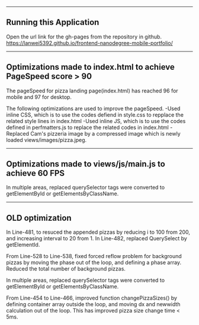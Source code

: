 ------------------------
Running this Application
------------------------

Open the url link for the gh-pages from the repository in github. https://lanwei5392.github.io/frontend-nanodegree-mobile-portfolio/

-----------------------------------------------------------------
Optimizations made to index.html to achieve PageSpeed score > 90
-----------------------------------------------------------------

The pageSpeed for pizza landing page(index.html) has reached 96 for mobile and 97 for desktop. 

The following optimizations are used to improve the pageSpeed.
-Used inline CSS, which is to use the codes defiend in style.css to repplace the related style lines in index.html
-Used inline JS, which is to use the codes defined in perfmatters.js to replace the related codes in index.html
-Replaced Cam's pizzeria image by a compressed image which is newly loaded views/images/pizza.jpeg. 

 --------------------------------------------------------
 Optimizations made to views/js/main.js to achieve 60 FPS
 --------------------------------------------------------
In multiple areas, replaced querySelector tags were converted to getElementById or getElementsByClassName.


-----------------
OLD optimization
-----------------
In Line-481, to resuced the appended pizzas by reducing i to 100 from 200, and increasing interval to 20 from 1.
In Line-482, replaced QuerySelect by getElementId.

From Line-528 to Line-538, fixed forced reflow problem for background pizzas by moving the phase out of the loop, and defining a phase array. Reduced the total number of background pizzas.

In multiple areas, replaced querySelector tags were converted to getElementById or getElementsByClassName.

From Line-454 to Line-466, improved function changePizzaSizes() by defining container array outside the loop, and moving dx and newwidth calculation out of the loop. This has improved pizza size change time < 5ms.
